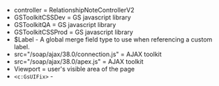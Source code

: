 * controller = RelationshipNoteControllerV2
* GSToolkitCSSDev = GS javascript library
* GSToolkitQA = GS javascript library
* GSToolkitCSSProd = GS javascript library
* $Label - A global merge field type to use when referencing a custom label.
* src="/soap/ajax/38.0/connection.js" = AJAX toolkit
* src="/soap/ajax/38.0/apex.js" = AJAX toolkit
* Viewport = user's visible area of the page
* `<c:GsUIFix>` - 
